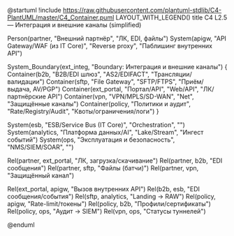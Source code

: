 @startuml
!include https://raw.githubusercontent.com/plantuml-stdlib/C4-PlantUML/master/C4_Container.puml
LAYOUT_WITH_LEGEND()
title C4 L2.5 — Интеграция и внешние каналы (simplified)

Person(partner, "Внешний партнёр", "ЛК, EDI, файлы")
System(apigw, "API Gateway/WAF (из IT Core)", "Reverse proxy", "Паблишинг внутренних API")

System_Boundary(ext_integ, "Boundary: Интеграция и внешние каналы") {
  Container(b2b, "B2B/EDI шлюз", "AS2/EDIFACT", "Трансляции/валидации")
  Container(sftp, "File Gateway", "SFTP/FTPS", "Приём/выдача, AV/PGP")
  Container(ext_portal, "Портал/API", "Web/API", "ЛК/партнёрские API")
  Container(vpn, "VPN/MPLS/SD-WAN", "Net", "Защищённые каналы")
  Container(policy, "Политики и аудит", "Rate/Registry/Audit", "Квоты/ограничения/логи")
}

System(esb, "ESB/Service Bus (IT Core)", "Orchestration", "")
System(analytics, "Платформа данных/AI", "Lake/Stream", "Ингест событий")
System(ops, "Эксплуатация и безопасность", "NMS/SIEM/SOAR", "")

Rel(partner, ext_portal, "ЛК, загрузка/скачивание")
Rel(partner, b2b, "EDI сообщения")
Rel(partner, sftp, "Файлы (батчи)")
Rel(partner, vpn, "Защищённый канал")

Rel(ext_portal, apigw, "Вызов внутренних API")
Rel(b2b, esb, "EDI сообщения/события")
Rel(sftp, analytics, "Landing → RAW")
Rel(policy, apigw, "Rate-limit/токены")
Rel(policy, b2b, "Профили/сертификаты")
Rel(policy, ops, "Аудит → SIEM")
Rel(vpn, ops, "Статусы туннелей")

@enduml

